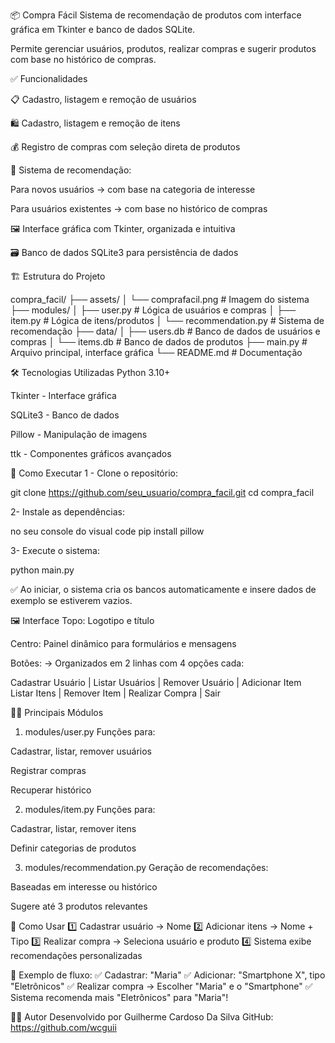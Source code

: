 📦 Compra Fácil
Sistema de recomendação de produtos com interface gráfica em Tkinter e banco de dados SQLite.

Permite gerenciar usuários, produtos, realizar compras e sugerir produtos com base no histórico de compras.

✅ Funcionalidades

📋 Cadastro, listagem e remoção de usuários

🛍️ Cadastro, listagem e remoção de itens

💰 Registro de compras com seleção direta de produtos

🤖 Sistema de recomendação:

Para novos usuários → com base na categoria de interesse

Para usuários existentes → com base no histórico de compras

🖼️ Interface gráfica com Tkinter, organizada e intuitiva

🗃️ Banco de dados SQLite3 para persistência de dados

🏗️ Estrutura do Projeto

compra_facil/
├── assets/
│   └── comprafacil.png         # Imagem do sistema
├── modules/
│   ├── user.py                 # Lógica de usuários e compras
│   ├── item.py                 # Lógica de itens/produtos
│   └── recommendation.py       # Sistema de recomendação
├── data/
│   ├── users.db                # Banco de dados de usuários e compras
│   └── items.db                # Banco de dados de produtos
├── main.py                     # Arquivo principal, interface gráfica
└── README.md                   # Documentação


🛠️ Tecnologias Utilizadas
Python 3.10+

Tkinter - Interface gráfica

SQLite3 - Banco de dados

Pillow - Manipulação de imagens

ttk - Componentes gráficos avançados

🚀 Como Executar
1 - Clone o repositório:

git clone https://github.com/seu_usuario/compra_facil.git
cd compra_facil

2- Instale as dependências:
 
no seu console do visual code 
pip install pillow

3- Execute o sistema:

python main.py

✅ Ao iniciar, o sistema cria os bancos automaticamente e insere dados de exemplo se estiverem vazios.

🖼️ Interface
Topo: Logotipo e título

Centro: Painel dinâmico para formulários e mensagens

Botões:
→ Organizados em 2 linhas com 4 opções cada:

Cadastrar Usuário | Listar Usuários | Remover Usuário | Adicionar Item  
Listar Itens      | Remover Item    | Realizar Compra | Sair  


🧑‍💻 Principais Módulos
1. modules/user.py
Funções para:

Cadastrar, listar, remover usuários

Registrar compras

Recuperar histórico

2. modules/item.py
Funções para:

Cadastrar, listar, remover itens

Definir categorias de produtos

3. modules/recommendation.py
Geração de recomendações:

Baseadas em interesse ou histórico

Sugere até 3 produtos relevantes

🎯 Como Usar
1️⃣ Cadastrar usuário → Nome
2️⃣ Adicionar itens → Nome + Tipo
3️⃣ Realizar compra → Seleciona usuário e produto
4️⃣ Sistema exibe recomendações personalizadas


📝 Exemplo de fluxo:
✅ Cadastrar: "Maria"
✅ Adicionar: "Smartphone X", tipo "Eletrônicos"
✅ Realizar compra → Escolher "Maria" e o "Smartphone"
✅ Sistema recomenda mais "Eletrônicos" para "Maria"!

👨‍💻 Autor
Desenvolvido por Guilherme Cardoso Da Silva
GitHub: https://github.com/wcguii
